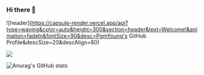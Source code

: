 ### Hi there 👋

<!--
**iamyoungk/iamyoungk** is a ✨ _special_ ✨ repository because its `README.md` (this file) appears on your GitHub profile.

Here are some ideas to get you started:

- 🔭 I’m currently working on ...
- 🌱 I’m currently learning ...
- 👯 I’m looking to collaborate on ...
- 🤔 I’m looking for help with ...
- 💬 Ask me about ...
- 📫 How to reach me: ...
- 😄 Pronouns: ...
- ⚡ Fun fact: ... 
-->

![header](https://capsule-render.vercel.app/api?type=waving&color=auto&height=300&section=header&text=Welcome!&animation=fadeIn&fontSize=90&desc=PgmYoung's GitHub Profile&descSize=20&descAlign=80)

<a href="버튼을 눌렀을 때 이동할 링크" target="_blank"><img src="https://img.shields.io/badge/younghk@umich.edu-EA4335?style=flat&logo=gmail&logoColor=E8E8E8"/></a>

![Anurag's GitHub stats](https://github-readme-stats.vercel.app/api?username=iamyoungk&show_icons=true&theme=transparent)
